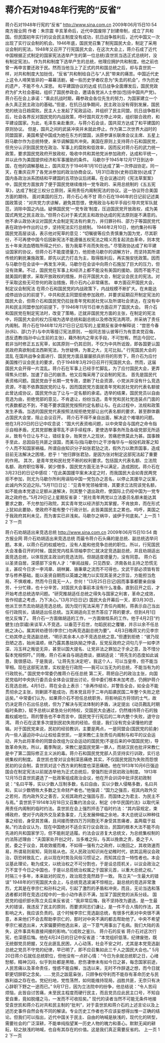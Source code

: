 # 蒋介石对1948年行宪的“反省”

蒋介石对1948年行宪的“反省”
http://www.sina.com.cn  2009年06月15日10:54   南方报业网
作者：朱宗震
辛亥革命后，近代中国废除了封建帝制，成立了共和国。但民国初年实行的议会民主制度没有成功，抗日战争胜利后，近代中国又一次出现了实行议会制的机会。1946年底，国民党召集了制宪国民大会，制定了采用议会制的宪法，1948年又召开了行宪国民大会，在这次大会上，蒋介石成了近代中国根据正式制定的国家宪法选举产生的第一位总统(袁世凯当选正式总统时，没有制定宪法)。
作为共和制度下选举产生的总统，他理应拥护共和制度。他之前也曾一再申言要还政于民。然而当他当上了正式的共和国总统之后，却与袁世凯一样，对共和制度大加挞伐，“反省”共和制给自己与“人民”带来的痛苦。中国近代史上这令人啼笑皆非的一幕幕活剧，被一些历史学者叹息为“失去的机会”，作为历史的遗产，不能不令人深思。
和平建国协议的达成
抗日战争全面爆发后，国民党政府为扩大社会基础，组织了国民参政会，邀请各党派人士参加(包括中国共产党)。蒋介石在会上承诺：“乘此抗战时期，藉参政会各位先生的努力，为国家建立一个永久真正民主政治的基础。”但是，在抗日战争期间，民主政治没有得到发展，国民党的统治日趋腐败。民主人士发起了宪政运动，并组织了民主同盟。抗日战争胜利后，社会各界反对国民党的内战政策，呼吁国共双方停止冲突，组织联合政府，和平建设国家。为此，毛泽东亲赴重庆，与蒋介石会谈，国共双方达成了和平建国的原则协议。
但是，国共之间的武装冲突并未就此停止。作为第二次世界大战时的同盟国家，美国希望中国成为她在东方的盟国，派原参谋长联席会议主席、五星上将马歇尔作为总统特使，来华调解国共冲突。美国在原则上支持蒋介石和国民党，但充分认识到国民党在政治、军事上的腐败和低效率，因而反对蒋介石的武力统一政策，要求国民党政府开放政权，吸收中共和其他党派参加政府，达成和平统一，并以此作为美国提供经济和军事援助的条件。
马歇尔于1945年12月17日到达中国，在他的调解基础上，国共双方于1946年1月10日达成了第一次停战协定。同一天，在重庆召开了各党派参加的政治协商会议。1月31日政协(史称旧政协)达成了国内各政治派系团结和平建国的五项协议后闭幕。在会议通过的《宪法草案案》中，国民党方面放弃了便于国民党继续维持一党专政的、采用总统制的《五五宪草》，达成了制定三权分立原则，采用责任内阁制宪法的协议。这一协议符合美国方面的期待。
面对美国的压力，蒋介石心有不甘
蒋介石在1946年的日记前记述美国政策说：“对共党力求谅解，避免其怨恨，使用政治与和平手段引导共党军队就范，消除中国之内战。疑惧国民党‘一党专政’制度，压迫国民党开放政权，成为美国式两党之民主政治。”但蒋介石对于美式民主和政协达成的宪法原则是不满意的。他不承认政协决议对国民大会制定宪法有约束力，并归罪孙科、邵力子等国民党代表在政协中作出的让步，坚持宪法实行总统制。
1946年2月10日，他约集孙科等国民党高层谈话，表示他对宪草的意见：“切嘱彼等应负责慎重为国为党，尽其职份，不可再使中国今后因新宪法不能遵循五权宪法之精义而复起流血革命，则本党五十年来流血牺牲所得之代价，皆为我辈不肖而失败也。”
尽管政协达成了和平建设国家的协议，但蒋介石不能度德量力，他拒绝马歇尔的调解方针，而坚持其所谓传统的剿抚兼施政策，即先以武力打击为主，取得胜利后，再实施安抚政策。因而与马歇尔在会谈中一再发生冲突。马歇尔在会谈中向蒋介石施加了巨大的压力，但没有效果。不过，国民党在军事上和经济上都不能没有美国的援助，因而不能不迁就美国的要求，采取开放政权的措施，并召开国民大会，制定议会民主的宪法。对于采取这些无可奈何的政治措施，蒋介石内心非常痛苦。
单方面召开国民大会，制定议会制宪法
在蒋介石和国民党的内战政策下，内战规模不断扩大。在未能达成停战协议的前提下，中共和民主同盟拒绝参加政府，并要求延期召开制定宪法的国民大会，但蒋介石和国民党仍拉拢青年党和民社党以及所谓社会贤达，在没有中共和民主同盟参加的前提下，于1946年11月15日单方面召开了国民大会。
蒋介石和国民党在制定宪法时，改变了策略，迁就非国民党方面的主张，在制定的宪法中，将国民大会的权力压缩为选举总统和副总统以及修改宪法两项，并采纳了责任内阁制。蒋介石在1946年12月21日日记后写的上星期反省录中解释说：“尝思今春孙(科)、邵(力子)与中共等擅订宪法原则，一般同志皆认彼等行为有意卖党召侮，违反遗教(指孙中山生前的主张)，藉外制内之卑劣手段，不可恕宥。然迄今回忆，若非当时修正五五宪草，如其原则一仍其旧则，不仅为中共所诋毁，即各国更认国民政府真欲制成法西斯宪法，为世疑惧，为害之大，无可比拟。”
行宪国民大会的混乱
在国共战争全面进行、国民党方面且屡屡损兵折将的形势下，蒋介石为应付美国推行议会民主的要求，仍于1948年3月29日召开行宪国民大会。然而，这届国民大会开得一片混乱。蒋介石在军事上已经手忙脚乱，为了应付国民大会，更弄得焦头烂额，加速了自己的崩溃。他又后悔采用了议会制的宪法。
首先是国民代表资格问题。国民党由于长期一党专政，垄断了社会资源，小党派并没有什么竞选资源，不能不依靠国民党的让与，因而国民党方面就青年党和民社党的代表名额彼此曾达成协议，国民党作出了让与一定名额的承诺。选举的结果，国民党员以自由竞选为由，拒绝党部的意见，不肯退让，纷纷当选，青年党和民社党连装点门面的代表数都达不到，不能不要求国民党按照约定名额让与。在此过程中，法规和政策发生矛盾。当选的国民党代表按照法规拒绝党部让出代表名额的要求，甚至群体霸占国民大会堂，阻止会议召开。
蒋介石不得不亲自出面，解决这个难堪的问题。他在3月20日的日记中叹息说：“国大代表资格问题，以中央常会与国府之命令指示自相矛盾，尤其党部散漫零乱不讲手续程序，更使选举事务所及各级党部无所适从，致有今日让与不让，错综复杂，贻笑世人之现状，苦痛悲愤莫此为甚。国事棘手至此，总因自在共匪之误国，而美马(指马歇尔)之干涉侮华与一般投机政客之知个人而不知国家祸福，所谓自由知识分子如张君劢之流，假外力以欺弄国事，造成目前无法解决之困境，悲乎！”他归罪张君劢，是因为张对制定这部宪法起了重要的作用。
其次，是青年党和民社党不断的权利要求。包括国大代表名额、立法院名额、政府职位等等，粥少僧多，国民党方面无法予以满足，造成困扰。蒋介石在3月23日的日记中感叹：“在此美国援华案未决定之时，而我国民大会如青民两党拒不参加，则尤为马歇尔所利用诬陷中国一党包办之恶名，以停止其援华之议案，此诚内外交迫之际。”5月11日日记：“见青年党领袖曾琦，其要求立法院该党名额，如不能由本党退让足额从速解决，则其整个退出政府，使国际上仍视中国为一党专政之政府也。”5月29日记上星期反省录：“民社青年两党以立法委员名额未能达其要求之数，不允参加行政院，其实青年党以经济部为其掌握，不肯放弃，而在形式上犹如此要胁，使政府不能有整个行政计划，此皆美国民主之累也。呜呼，美国之于我政府其利未见，而为害实已非浅矣。马歇尔之祸华，诚伊于何底矣。”
上一页
1
2
下一页

蒋介石劝胡适出来竞选总统
http://www.sina.com.cn  2009年06月15日10:54   南方报业网
蒋介石劝胡适出来竞选总统
而最令蒋介石头痛的是总统、副总统选举问题。本来，以蒋介石的权威地位，没有人能和他竞争总统的职位。所以，行宪国民大会准备召开的时候，国民党内桂系领袖李宗仁就决定竞选副总统，并且劝胡适出面竞选总统，以体现民主政治的竞选法则。但胡适度德量力，没有同意。
蒋介石以圣贤自居，深感部下没有人才：“审阅战报，只见西安、济南各处主持之恐慌无主，甚叹今日求一李鸿章、胡林翼、骆秉章之流而不可得也，文武干部必须皆有哲学与修养基础，能以圣贤自期而以英雄之魄力以实现其圣贤之宗旨，方能担当危局，不惧艰难，然而今日竟无一人，奈何！”(3月25日日记)因而事事都要亲自操劳，十分忙碌，也十分辛苦，对国民大会事前本没有什么准备。直到召开之后，才开始考虑总统选举问题。“研究推胡适任总统之得失与国家之利害，革命之成效，皆作彻底之考虑，乃下决心。”(3月31日日记)
国民大会开幕后一天，即3月30日，他派王世杰去劝胡适竞选总统。因为现行宪法采用了责任内阁制，蒋表示自己当出任行政院长，请胡适出任总统。当天胡适向王世杰答应了蒋的要求，但到4月1日他又反悔了。
蒋介石一方面做胡适的工作，一方面做桂系的工作。他于4月2日“约健生(白崇禧)来谈军人不竞选，以垂范于后世，勿蹈民初之覆辙，并示以余不任总统之决心。属其转劝德邻(李宗仁)勿再竞选副总统为要”。
4月3日晚蒋又约见李宗仁劝其停止竞选副总统，“明示其余本人亦不竞选总统之意。”但遭到拒绝：“彼乃现丑陋之态，始尚温顺，继乃露其愚拙执拗之悖语，反党反政府之词句几乎一如李济深、冯玉祥之叛徒无异，甚至以国大提名、让党非法之罪加之于余之意，及不惜分裂本党相恫吓。”
同晚，蒋介石亲自与胡适商谈，据胡适说：“蒋先生的态度如此诚恳，我很感动，于是我说，‘让蒋先生决定吧’。我这个人，可以当皇帝，但不能当宰相。现在这部宪法里，实权是在行政院——我可以当无为的总统，不能当有为的行政院长。”
国民党中常委仍推蒋介石任总统
第二天，蒋把自己的政治主张，向国民党临时中央执行委员会全体会议提出讨论，但中委们根本未加考虑，仍拥护蒋介石竞选总统。4月5日，蒋在全会上表示：“余再作结论，并警告全会，如全会不能贯彻余之主张，则剿匪不能成功，而本党且将于二年内蹈袭民国二年整个失败之悲运矣。”
中常委们认为，如果蒋介石不担任总统职务，将影响前方将领的士气，故仍决定蒋介石出任总统，但为了解决与宪法体制的矛盾，决定提出《动员戡乱时期临时条款》，赋予总统以紧急处分的特权，交国民大会通过，仍然维持蒋介石的独裁权威地位。蒋的警告也不幸而言中，国民党于行宪后的二年内整个失败，退守台湾。
蒋介石在这里多次提到民初失败的经验。但是，我们没有完全读懂他的逻辑。对于国民党来说，民初的经验教训，主要是两点，一是同盟会(国民党的前身)内一些人逼迫孙中山让权给袁世凯，一是宋教仁主张责任内阁制与和平的议会运动，并为此将革命的同盟会改组为议会运动的国民党(不是后来的中国国民党)，导致革命失败。所以，戴季陶说，宋教仁是国民党第一罪人，而胡汉民也批评宋教仁是中了第二国际修正主义派的毒。蒋介石和国民党党部人员坚持实行训政，实行总统集权的制度。
袁世凯也曾对议会制深恶痛绝
其实，不仅国民党因为失败而怨恨民初的议会制，袁世凯对这个西方来的制度也深恶痛绝。他在1913年10月6日强迫国会在制定宪法以前就选举他为正式总统后，曾强烈批评民初政治制度。
1913年12月15日袁世凯遴选了一批政客组成政治会议，他在开会训词中批评民初政制说：“名曰平等，实以少数人压制多数，名曰自由，实以少数人侵略多数，名曰共和，实以少数牺牲大多数之生命财产者也。”他强调：“国力之强否，视其内政外交之若何，而内政外交之善否，又视其政府之强固与否，而国体之为君主、为民主不与焉。”
袁世凯于1914年3月18日又召集约法会议，制定《中华民国约法》以取代采用责任内阁制的临时约法。袁世凯在会上强烈抨击了临时约法：“其内容规定，束缚政府，使对于内政外交及紧急事变，几无发展伸缩之余地，本大总统证以种种往事之经验，身受其苦痛，且间接而使四万万同胞无不身受其苦痛者，盖两载于兹矣。”约法会议认为，现在中国绝对不适合实行议会政治，民国的根本大法不能不向先进的共和国家学习，但不能削足适履。约法会议咨复大总统文，为总统集权制的约法陈述理由：“夫国家处开创之时，当多难之际，与其以挽救之责，委之于人民，委之于议会，其收效缓而难，不如得一强有力之政府，以挽回之，其收效速而易，所谓易则易知，简则易从也。况人民政治知识尚在幼稚时代，欲其运用议会政治，窃恐转致乱亡，此以现在时势及风俗习惯证之，而知其应含一特性者也。本会议基此理论，勒为成文，以统治权之不可分割也，于是设总揽机关，以议会政治之万不宜于今日之中国也，于是以总揽统治权属之于国家元首，以重大总统之权。”
时隔三十多年，本来敌对的双方，政治观念竟然趋于一致。
陈立夫“一生最大的错误”
1948年的行宪国民大会上，与总统竞选波澜不惊相比，副总统的竞选非常激烈，尤其是在李宗仁和孙科之间，引起了激烈的矛盾和冲突，而且，无论当选和落选者都对蒋在竞选过程中的一些小动作表示不满，加深了国民党的派系分歧。
国民党的组织部长陈立夫后来反省说：“我非常后悔，我不坚持改为遴选，是一生最大的错误，我违反了民主的原则，而要求同志们谦让，是一件不合人情的作法，其影响之大，我应该负责的。这个时候李宗仁竞选副总统，有很多代表对中央很不满意，本来他们不会去帮助李宗仁的，那时对中央不满的都去帮助他了。中央不希望李宗仁被选出来，大家偏要把他选出来，这一下意气用事出了毛病。我们大陆的丢失，这件事具有直接间接的影响。”(《成败之鉴》)。
蒋介石的反省
蒋介石对这次行宪，也深感后悔。他在4月24日的日记中反省道：“本党组织低落，纪律废弛，既无统御党员把握，又在此匪乱民困，人心动荡，社会不安之时，尤其是本党竞选副总统之党员不守党的纪律，早已明了，即不应召集如此三千人之国民大会也。”
5月20日蒋介石就任总统职位，但他没有一点好心情：“今日为余就总统职之日，心绪愁郁，精神沉闷，似乎到处都是黑暗，悲伤凄惨未有如今日之甚，每念国家前途，人民苦痛以及革命责任，惶惑不能自解，当选以来，无时不作辞退之想，而今日就职更切辞职之念矣。……党员之跋扈枭张，只顾争权夺利而不能存有革命历史与民族利益之存在也。党纪扫地，党性荡然，如何能维持现局，战胜共匪，无奈只有决心辞职下野之一途而已。”
9月17日，因为立法院中的纷争，他总结说：“令人苦闷烦恼，此皆自讨苦痛，未至民主程度而硬行民主，而且党员应此民主口号，不知自爱自重，竟如脱缰之马，一发而不可收拾矣。”
现代的读者当然不可能无条件地接受袁世凯和蒋介石对共和民主制的“批判”，对于袁世凯和蒋介石的上述言论以及上述历史事件自然会有不同的解读。专业历史工作者也不应该妄想得出惟一正确的结论。但我们可以指出，近代中国关于民主、自由的呐喊是肤浅的，现代化的转型，需要社会的广泛深耕，不能单纯指望某一历史人物的魄力和善心。默默无闻的耕耘，较之肤浅的呐喊，也自有其存在的价值。这是我们真正需要反省的。
上一页
1
2
下一页

